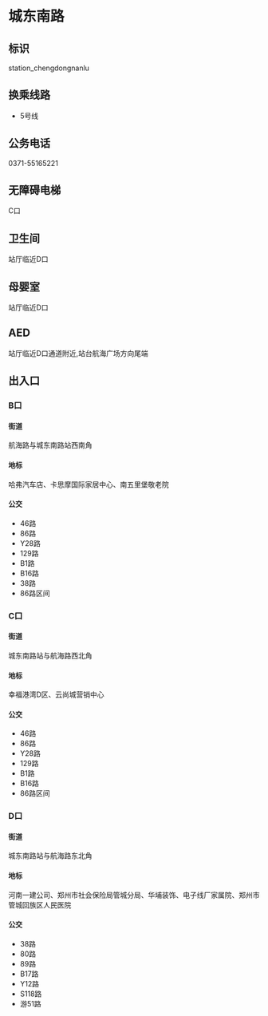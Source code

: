 # 城东南路

## 标识

station_chengdongnanlu

## 换乘线路

- 5号线

## 公务电话

0371-55165221

## 无障碍电梯

C口

## 卫生间

站厅临近D口

## 母婴室

站厅临近D口

## AED

站厅临近D口通道附近,站台航海广场方向尾端

## 出入口

### B口

#### 街道

航海路与城东南路站西南角

#### 地标

哈弗汽车店、卡思摩国际家居中心、南五里堡敬老院

#### 公交

- 46路
- 86路
- Y28路
- 129路
- B1路
- B16路
- 38路
- 86路区间

### C口

#### 街道

城东南路站与航海路西北角

#### 地标

幸福港湾D区、云尚城营销中心

#### 公交

- 46路
- 86路
- Y28路
- 129路
- B1路
- B16路
- 86路区间

### D口

#### 街道

城东南路站与航海路东北角

#### 地标

河南一建公司、郑州市社会保险局管城分局、华埔装饰、电子线厂家属院、郑州市管城回族区人民医院

#### 公交

- 38路
- 80路
- 89路
- B17路
- Y12路
- S118路
- 游51路

